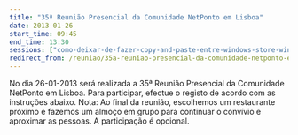 ```yaml
---
title: "35ª Reunião Presencial da Comunidade NetPonto em Lisboa"
date: 2013-01-26
start_time: 09:45
end_time: 13:30
sessions: ["como-deixar-de-fazer-copy-and-paste-entre-windows-store-windows-phone-apps","empowering-mobile-apps-with-windows-azure-mobile-services"]
redirect_from: /reuniao/35a-reuniao-presencial-da-comunidade-netponto-em-lisboa/
---
```

No dia 26-01-2013 será realizada a 35ª Reunião Presencial da Comunidade NetPonto em Lisboa. Para participar, efectue o registo de acordo com as instruções abaixo.
Nota: Ao final da reunião, escolhemos um restaurante próximo e fazemos um almoço em grupo para continuar o convívio e aproximar as pessoas. A participação é opcional.